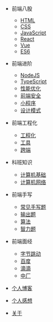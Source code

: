 * 前端八股
  * [HTML](md/room/HTML/main)
  * [CSS](md/room/CSS/main)
  * [JavaScript](md/room/JavaScript/main)
  * [React](md/room/React/main)
  * [Vue](md/room/vue/main.md)
  * [ES6](md/room/es6/main.md)

* 前端进阶
  * [NodeJS](md/room/node/main)
  * [TypeScript](md/room/typescript/main)
  * [性能优化](md/room/optimize/main)
  * [前端安全](md/room/safe/main)
  * [小程序](md/room/mini/main)
  * [设计模式](md/room/mode/main)

* 前端工程化
  * [工程化](md/room/project/main)
  * [工具](md/room/tools/main)
  * [跨端](md/room/mobile/main)

* 科班知识
  * [计算机基础](md/room/base/main)
  * [计算机网络](md/room/network/main)

* 前端手写
  * [常见手写题](md/room/write/01.md)
  * [输出题](md/room/print/main.md)
  * [算法](md/room/arithmetic/main)
  * [智力题](md/room/smart/main)


* 前端面经
  * [字节跳动](md/interview/bytedance/01)
  * [百度](md/interview/baidu/01)
  * [滴滴](md/interview/didi/main)
  * [中厂](md/interview/mid/main)
* [个人博客](md/blog/main)
* [个人感想](md/thoughts/01)
* [关于](README)
